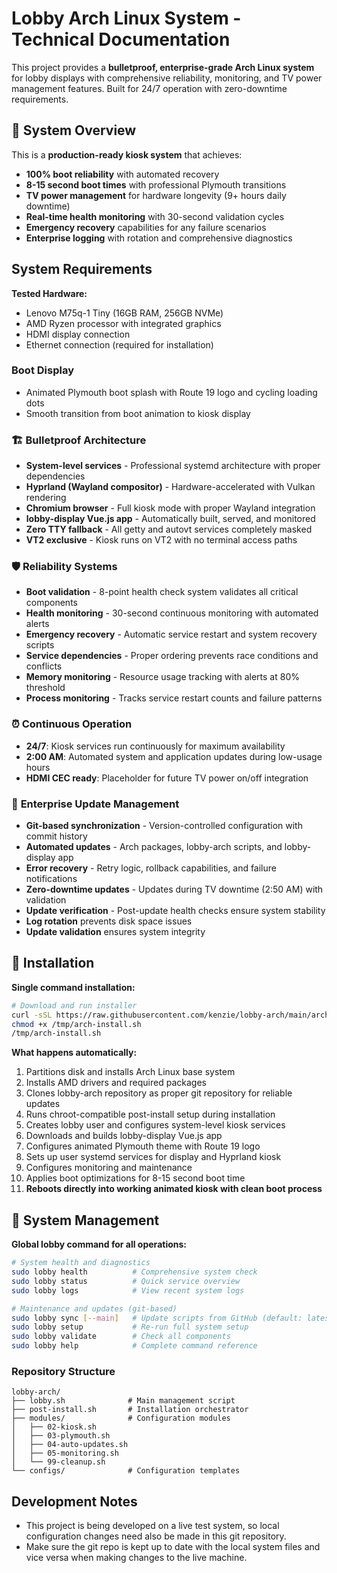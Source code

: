 # Lobby Arch Linux System - Technical Documentation

This project provides a **bulletproof, enterprise-grade Arch Linux system** for lobby displays with comprehensive reliability, monitoring, and TV power management features. Built for 24/7 operation with zero-downtime requirements.

## 🎯 System Overview

This is a **production-ready kiosk system** that achieves:
- **100% boot reliability** with automated recovery
- **8-15 second boot times** with professional Plymouth transitions
- **TV power management** for hardware longevity (9+ hours daily downtime)
- **Real-time health monitoring** with 30-second validation cycles
- **Emergency recovery** capabilities for any failure scenarios
- **Enterprise logging** with rotation and comprehensive diagnostics

## System Requirements

**Tested Hardware:**
- Lenovo M75q-1 Tiny (16GB RAM, 256GB NVMe)
- AMD Ryzen processor with integrated graphics
- HDMI display connection
- Ethernet connection (required for installation)

### Boot Display
- Animated Plymouth boot splash with Route 19 logo and cycling loading dots
- Smooth transition from boot animation to kiosk display

### 🏗️ **Bulletproof Architecture**
- **System-level services** - Professional systemd architecture with proper dependencies
- **Hyprland (Wayland compositor)** - Hardware-accelerated with Vulkan rendering
- **Chromium browser** - Full kiosk mode with proper Wayland integration
- **lobby-display Vue.js app** - Automatically built, served, and monitored
- **Zero TTY fallback** - All getty and autovt services completely masked
- **VT2 exclusive** - Kiosk runs on VT2 with no terminal access paths

### 🛡️ **Reliability Systems**
- **Boot validation** - 8-point health check system validates all critical components
- **Health monitoring** - 30-second continuous monitoring with automated alerts  
- **Emergency recovery** - Automatic service restart and system recovery scripts
- **Service dependencies** - Proper ordering prevents race conditions and conflicts
- **Memory monitoring** - Resource usage tracking with alerts at 80% threshold
- **Process monitoring** - Tracks service restart counts and failure patterns

### ⏰ **Continuous Operation**
- **24/7**: Kiosk services run continuously for maximum availability
- **2:00 AM**: Automated system and application updates during low-usage hours
- **HDMI CEC ready**: Placeholder for future TV power on/off integration

### 🔄 **Enterprise Update Management**
- **Git-based synchronization** - Version-controlled configuration with commit history
- **Automated updates** - Arch packages, lobby-arch scripts, and lobby-display app
- **Error recovery** - Retry logic, rollback capabilities, and failure notifications
- **Zero-downtime updates** - Updates during TV downtime (2:50 AM) with validation
- **Update verification** - Post-update health checks ensure system stability
- **Log rotation** prevents disk space issues
- **Update validation** ensures system integrity

## 🚀 Installation

**Single command installation:**

```bash
# Download and run installer
curl -sSL https://raw.githubusercontent.com/kenzie/lobby-arch/main/arch-install.sh -o /tmp/arch-install.sh
chmod +x /tmp/arch-install.sh
/tmp/arch-install.sh
```

**What happens automatically:**
1. Partitions disk and installs Arch Linux base system
2. Installs AMD drivers and required packages
3. Clones lobby-arch repository as proper git repository for reliable updates
4. Runs chroot-compatible post-install setup during installation
5. Creates lobby user and configures system-level kiosk services
6. Downloads and builds lobby-display Vue.js app
7. Configures animated Plymouth theme with Route 19 logo
8. Sets up user systemd services for display and Hyprland kiosk
9. Configures monitoring and maintenance
10. Applies boot optimizations for 8-15 second boot time
11. **Reboots directly into working animated kiosk with clean boot process**

## 🔧 System Management

**Global lobby command for all operations:**

```bash
# System health and diagnostics
sudo lobby health          # Comprehensive system check
sudo lobby status          # Quick service overview
sudo lobby logs            # View recent system logs

# Maintenance and updates (git-based)
sudo lobby sync [--main]   # Update scripts from GitHub (default: latest tag, --main for main branch)
sudo lobby setup           # Re-run full system setup
sudo lobby validate        # Check all components
sudo lobby help            # Complete command reference
```

### Repository Structure
```
lobby-arch/
├── lobby.sh              # Main management script
├── post-install.sh       # Installation orchestrator
├── modules/              # Configuration modules
│   ├── 02-kiosk.sh
│   ├── 03-plymouth.sh
│   ├── 04-auto-updates.sh
│   ├── 05-monitoring.sh
│   └── 99-cleanup.sh
└── configs/              # Configuration templates
```

## Development Notes

- This project is being developed on a live test system, so local configuration changes need also be made in this git repository.
- Make sure the git repo is kept up to date with the local system files and vice versa when making changes to the live machine.
